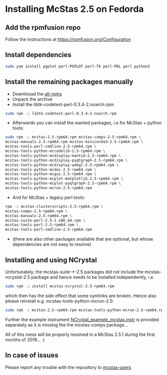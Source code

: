# Installing McStas 2.5 on Fedorda 

## Add the rpmfusion repo
Follow the instructions at https://rpmfusion.org/Configuration

## Install dependencies
```bash
sudo yum install pgplot perl-PGPLOT perl-Tk perl-PDL perl python2
```

## Install the remaining packages manually
* Downlooad the [all-rpms](http://download.mcstas.org/current/linux/mcstas-2.5-rpm64-Fedora29/all-rpms.tgz)
* Unpack the archive
* Install the libtk-codetext-perl-0.3.4-2.noarch.rpm
```bash
sudo rpm -i libtk-codetext-perl-0.3.4-2.noarch.rpm
```
* Afterwards you can install the wanted packages, i.e for McStas + python
tools:
```bash
sudo rpm -i mcstas-2.5-rpm64.rpm mcstas-comps-2.5-rpm64.rpm \
mcstas-manuals-2.5-rpm64.rpm mcstas-miniconda3-2.5-rpm64.rpm \
mcstas-tools-perl-cmdline-2.5-rpm64.rpm \
mcstas-tools-python-mccodelib-2.5-rpm64.rpm \
mcstas-tools-python-mcdisplay-mantid-2.5-rpm64.rpm \
mcstas-tools-python-mcdisplay-pyqtgraph-2.5-rpm64.rpm \
mcstas-tools-python-mcdisplay-webgl-2.5-rpm64.rpm \
mcstas-tools-python-mcdoc-2.5-rpm64.rpm \
mcstas-tools-python-mcgui-2.5-rpm64.rpm \
mcstas-tools-python-mcplot-matplotlib-2.5-rpm64.rpm \
mcstas-tools-python-mcplot-pyqtgraph-2.5-rpm64.rpm \
mcstas-tools-python-mcrun-2.5-rpm64.rpm
```
* And for McStas + legacy perl tools:
```bash
rpm -i mcstas-clusterscripts-2.5-rpm64.rpm \
mcstas-comps-2.5-rpm64.rpm \
mcstas-manuals-2.5-rpm64.rpm \
mcstas-suite-perl-2.5-1.x86_64.rpm \
mcstas-tools-perl-2.5-rpm64.rpm \
mcstas-tools-perl-cmdline-2.5-rpm64.rpm
```
* (there are also other packages available that are optional, but
  whose dependencies are not easy to resolve)

## Installing and using NCrystal
Unfortunately, the mcstas-suite-\*-2.5 packages did not include the mcstas-ncrystal-2.5 package and hence needs to be installed independently, i.e.
```bash
sudo rpm -i install mcstas-ncrystal-2.5-rpm64.rpm
```
which then has the side effect that some symlinks are broken. Hence also please reinstall e.g. mcstas-tools-python-mcrun-2.5:
```bash
sudo rpm -i mcstas-2.5-rpm64.rpm mcstas-tools-python-mcrun-2.5-rpm64.rpm
```
Further the example instrument [NCrystal_example_mcstas.instr](http://download.mcstas.org/current/linux/mcstas-2.5-rpm64-Fedora29/NCrystal_example_mcstas.instr) is provided separately as it is missing the the mcstas-comps package...

All of this mess will be properly resolved in a McStas 2.5.1 during the first months of 2019... :)


## In case of issues
Please report any trouble with the repository to [mcstas-users](mailto:mcstas-users@mcstas.org)

